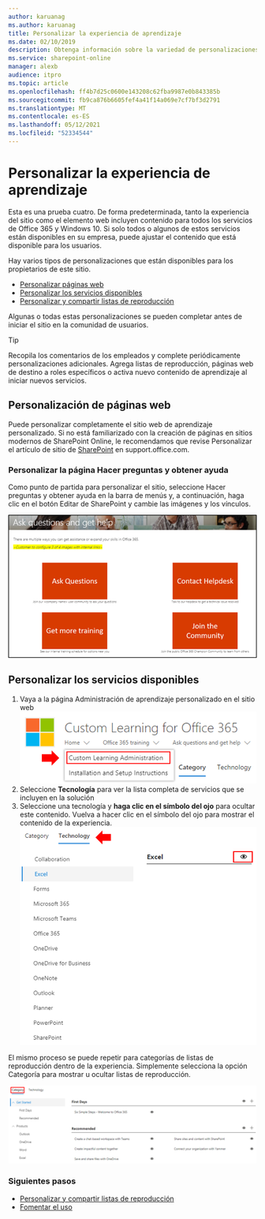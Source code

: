 ```yaml
---
author: karuanag
ms.author: karuanag
title: Personalizar la experiencia de aprendizaje
ms.date: 02/10/2019
description: Obtenga información sobre la variedad de personalizaciones disponibles con Custom Learning para Office 365
ms.service: sharepoint-online
manager: alexb
audience: itpro
ms.topic: article
ms.openlocfilehash: ff4b7d25c0600e143208c62fba9987e0b843385b
ms.sourcegitcommit: fb9ca876b6605fef4a41f14a069e7cf7bf3d2791
ms.translationtype: MT
ms.contentlocale: es-ES
ms.lasthandoff: 05/12/2021
ms.locfileid: "52334544"
---
```

# <a name="customize-the-training-experience"></a>Personalizar la experiencia de aprendizaje

Esta es una prueba cuatro. De forma predeterminada, tanto la experiencia del sitio como el elemento web incluyen contenido para todos los servicios de Office 365 y Windows 10.  Si solo todos o algunos de estos servicios están disponibles en su empresa, puede ajustar el contenido que está disponible para los usuarios.  

Hay varios tipos de personalizaciones que están disponibles para los propietarios de este sitio. 

- [Personalizar páginas web](#customizing-web-pages)
- [Personalizar los servicios disponibles](#customize-available-services)
- [Personalizar y compartir listas de reproducción](customplaylist.md)

Algunas o todas estas personalizaciones se pueden completar antes de iniciar el sitio en la comunidad de usuarios.  

> [!TIP]
> Recopila los comentarios de los empleados y complete periódicamente personalizaciones adicionales.  Agrega listas de reproducción, páginas web de destino a roles específicos o activa nuevo contenido de aprendizaje al iniciar nuevos servicios. 

## <a name="customizing-web-pages"></a>Personalización de páginas web

Puede personalizar completamente el sitio web de aprendizaje personalizado. Si no está familiarizado con la creación de páginas en sitios modernos de SharePoint Online, le recomendamos que revise Personalizar el artículo de sitio de [SharePoint](https://support.office.com/article/customize-your-sharepoint-site-320b43e5-b047-4fda-8381-f61e8ac7f59b) en support.office.com. 

### <a name="customize-the-ask-questions-and-get-help-page"></a>Personalizar la **página Hacer preguntas y obtener** ayuda

Como punto de partida para personalizar el sitio, seleccione Hacer preguntas y obtener ayuda en la barra de menús y, a continuación, haga clic en el botón Editar de SharePoint y cambie las imágenes y los vínculos. 

![Hacer preguntas y obtener la ventana de ayuda](media/custom_ask.png)

## <a name="customize-available-services"></a>Personalizar los servicios disponibles

1.  Vaya a la página Administración de aprendizaje personalizado en el sitio web ![ Seleccionar administración de aprendizaje personalizada](media/custom_admin.png)
1. Seleccione **Tecnología** para ver la lista completa de servicios que se incluyen en la solución
1. Seleccione una tecnología y **haga clic en el símbolo del ojo** para ocultar este contenido.  Vuelva a hacer clic en el símbolo del ojo para mostrar el contenido de la experiencia. 
![personalizado](media/custom_techlist.png)

El mismo proceso se puede repetir para categorías de listas de reproducción dentro de la experiencia.  Simplemente selecciona la opción Categoría para mostrar u ocultar listas de reproducción. 

![Seleccionar categoría](media/custom_cat.png)

### <a name="next-steps"></a>Siguientes pasos

- [Personalizar y compartir listas de reproducción](customplaylist.md)
- [Fomentar el uso](driveadoption.md) 
